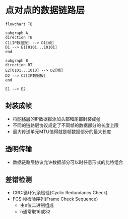 # 点对点的数据链路层

```mermaid
flowchart TB

subgraph A
direction TB
C1[IP数据报] --> D1[帧]
D1 --> E1[0101...10101]
end

subgraph B
direction BT
E2[0101...1010] --> D2[帧]
D2 --> C2[IP数据报]
end

E1 --> E2
```


## 封装成帧

- 将[网络层](网络层.md)的IP数据报添加头部和尾部封装成[帧](帧.md)
- 不同的链路层协议规定了不同帧的数据部分的长度上限
- 最大传送单元MTU值得就是帧数据部分的最大长度

## 透明传输

- 数据链路层协议允许数据部分可以时任意形式的比特组合

## 差错检测

- CRC:循环冗余检验(Cyclic Redundancy Check)
- FCS:帧检验序列(Frame Check Sequence)
  - 由n位二进制组成
  - n通常取16或32

